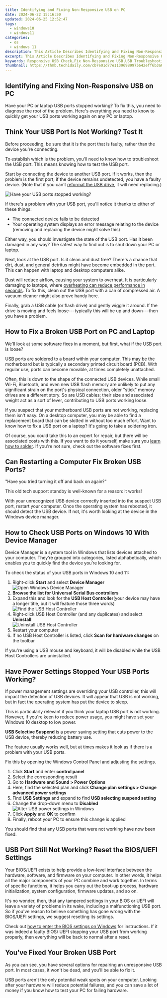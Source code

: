 ```yaml
---
title: Identifying and Fixing Non-Responsive USB on PC
date: 2024-06-22 15:16:50
updated: 2024-06-25 12:52:47
tags:
  - windows10
  - windows11
categories:
  - os
  - windows 11
description: This Article Describes Identifying and Fixing Non-Responsive USB on PC
excerpt: This Article Describes Identifying and Fixing Non-Responsive USB on PC
keywords: Responsive USB Check,Fix Non-Responsive USB,USB Troubleshooting Guide,Diagnose USB Errors,Resolve USB Lag Issues,Enhance USB Performance,PC Port Optimization
thumbnail: https://thmb.techidaily.com/cb7e01d77e11396989975642eff6b3a0f5621896796311364cd34b031c122e69.jpg
---
```


## Identifying and Fixing Non-Responsive USB on PC

 Have your PC or laptop USB ports stopped working? To fix this, you need to diagnose the root of the problem. Here's everything you need to know to quickly get your USB ports working again on any PC or laptop.

## Think Your USB Port Is Not Working? Test It

 Before proceeding, be sure that it is the port that is faulty, rather than the device you're connecting.

 To establish which is the problem, you'll need to know how to troubleshoot the USB port. This means knowing how to test the USB port.

 Start by connecting the device to another USB port. If it works, then the problem is the first port; if the device remains undetected, you have a faulty device. (Note that if you can't [reformat the USB drive](https://www.makeuseof.com/tag/format-usb-drive/), it will need replacing.)

![Have your USB ports stopped working?](https://static1.makeuseofimages.com/wordpress/wp-content/uploads/2021/03/muo-diy-fix-USB-ports.jpg)

 If there's a problem with your USB port, you'll notice it thanks to either of these things:

* The connected device fails to be detected
* Your operating system displays an error message relating to the device (removing and replacing the device might solve this)

 Either way, you should investigate the state of the USB port. Has it been damaged in any way? The safest way to find out is to shut down your PC or laptop.

 Next, look at the USB port. Is it clean and dust free? There's a chance that dirt, dust, and general detritus might have become embedded in the port. This can happen with laptop and desktop computers alike.

 Dust will reduce airflow, causing your system to overheat. It is particularly damaging to laptops, where [overheating can reduce performance in seconds](https://www.makeuseof.com/tag/fix-overheating-laptop/). To fix this, clean out the USB port with a can of compressed air. A vacuum cleaner might also prove handy here.

 Finally, grab a USB cable (or flash drive) and gently wiggle it around. If the drive is moving and feels loose---typically this will be up and down---then you have a problem.

## How to Fix a Broken USB Port on PC and Laptop

 We'll look at some software fixes in a moment, but first, what if the USB port is loose?

 USB ports are soldered to a board within your computer. This may be the motherboard but is typically a secondary printed circuit board (PCB). With regular use, ports can become movable, at times completely unattached.

 Often, this is down to the shape of the connected USB devices. While small Wi-Fi, Bluetooth, and even new USB flash memory are unlikely to put any significant strain on the port's physical connection, older "stick" memory drives are a different story. So are USB cables; their size and associated weight act as a sort of lever, contributing to USB ports working loose.

 If you suspect that your motherboard USB ports are not working, replacing them isn't easy. On a desktop computer, you may be able to find a replacement board that can be slotted in without too much effort. Want to know how to fix a USB port on a laptop? It's going to take a soldering iron.

 Of course, you could take this to an expert for repair, but there will be associated costs with this. If you want to do it yourself, make sure you [learn how to solder](http://www.makeuseof.com/tag/learn-solder-simple-tips-projects/). If you're not sure, check out the software fixes first.

## Can Restarting a Computer Fix Broken USB Ports?

 "Have you tried turning it off and back on again?"

 This old tech support standby is well-known for a reason: it works!

 With your unrecognized USB device correctly inserted into the suspect USB port, restart your computer. Once the operating system has rebooted, it should detect the USB device. If not, it's worth looking at the device in the Windows device manager.

## How to Check USB Ports on Windows 10 With Device Manager

 Device Manager is a system tool in Windows that lists devices attached to your computer. They’re grouped into categories, listed alphabetically, which enables you to quickly find the device you’re looking for.

 To check the status of your USB ports in Windows 10 and 11:

1. Right-click **Start** and select **Device Manager**  
![Open Windows Device Manager](https://static1.makeuseofimages.com/wordpress/wp-content/uploads/2021/03/muo-diy-fix-USB-ports-device-mgr.png)
2. **Browse the list for** **Universal Serial Bus controllers**
3. Expand this and look for the **USB Host Controller**(your device may have a longer title, but it will feature those three words)  
![Find the USB Host Controller](https://static1.makeuseofimages.com/wordpress/wp-content/uploads/2021/03/muo-diy-fix-USB-ports-device-mgr-host-controller.png)
4. Right-click USB Host Controller (and any duplicates) and select **Uninstall**  
![Uninstall USB Host Controller](https://static1.makeuseofimages.com/wordpress/wp-content/uploads/2021/03/muo-diy-fix-USB-ports-device-mgr-host-controller-uninstall.png)
5. Restart your computer
6. If no USB Host Controller is listed, click **Scan for hardware changes** on the toolbar

 If you're using a USB mouse and keyboard, it will be disabled while the USB Host Controllers are uninstalled.

## Have Power Settings Stopped Your USB Ports Working?

 If power management settings are overriding your USB controller, this will impact the detection of USB devices. It will appear that USB is not working, but in fact the operating system has put the device to sleep.

 This is particularly relevant if you think your laptop USB port is not working. However, if you're keen to reduce power usage, you might have set your Windows 10 desktop to low power.

**USB Selective Suspend** is a power saving setting that cuts power to the USB device, thereby reducing battery use.

 The feature usually works well, but at times makes it look as if there is a problem with your USB ports.

 Fix this by opening the Windows Control Panel and adjusting the settings.

1. Click **Start** and enter **control panel**
2. Select the corresponding result
3. Go to **Hardware and Sound > Power Options**
4. Here, find the selected plan and click **Change plan settings > Change advanced power settings**
5. Find **USB Settings** and expand to find **USB selecting suspend setting**
6. Change the drop-down menu to **Disabled**  
![Alter USB power settings in Windows](https://static1.makeuseofimages.com/wordpress/wp-content/uploads/2022/05/muo-windows-dead-usb-suspend-bg-2022.jpg)
7. Click **Apply** and **OK** to confirm
8. Finally, reboot your PC to ensure this change is applied

 You should find that any USB ports that were not working have now been fixed.

## USB Port Still Not Working? Reset the BIOS/UEFI Settings

 Your BIOS/UEFI exists to help provide a low-level interface between the hardware, software, and firmware on your computer. In other words, it helps all the major components of your PC combine and work together. In terms of specific functions, it helps you carry out the boot-up process, hardware initialization, system configuration, firmware updates, and so on.

 It's no wonder, then, that any tampered settings in your BIOS or UEFI will leave a variety of problems in its wake, including a malfunctioning USB port. So if you've reason to believe something has gone wrong with the BIOS/UEFI settings, we suggest resetting its settings.

 Check out [how to enter the BIOS settings on Windows](https://www.makeuseof.com/tag/enter-bios-computer/) for instructions. If it was indeed a faulty BIOS/ UEFI stopping your USB port from working properly, then everything will be back to normal after a reset.

## You've Fixed Your Broken USB Port

 As you can see, you have several options for repairing an unresponsive USB port. In most cases, it won't be dead, and you'll be able to fix it.

 USB ports aren't the only potential weak spots on your computer. Looking after your hardware will reduce potential failures, and you can save a lot of money if you know how to test your PC for failing hardware.
